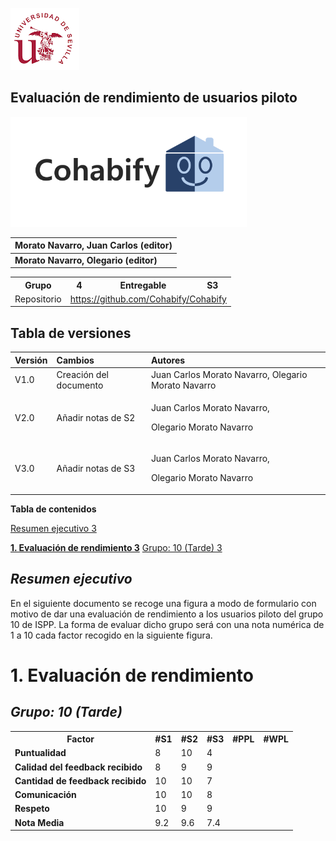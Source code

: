 ﻿![US Logo](images/logo_us.png)

<a name="_heading=h.gjdgxs"></a><a name="_heading=h.30j0zll"></a>Evaluación de rendimiento de usuarios piloto
-----

![Cohabify](images/Cohabify.png)










|**Morato Navarro, Juan Carlos (editor)**|
| :- |
|**Morato Navarro, Olegario (editor)**|



<table>
  <tr>
    <th>Grupo</th>
    <th>4</th>
    <th>Entregable</th>
    <th>S3</th>
  </tr>
  <tr>
    <td>Repositorio</td>
    <td colspan="3"><a href="https://github.com/Cohabify/Cohabify">https://github.com/Cohabify/Cohabify</a></td>
  </tr>
</table>

## Tabla de versiones

|**Versión**|**Cambios**|**Autores**|
| :- | :- | :- |
|V1.0|Creación del documento|Juan Carlos Morato Navarro, Olegario Morato Navarro|
|V2.0|Añadir notas de S2|<p>Juan Carlos Morato Navarro,</p><p>Olegario Morato Navarro </p>|
|V3.0|Añadir notas de S3|<p>Juan Carlos Morato Navarro,</p><p>Olegario Morato Navarro </p>|



**Tabla de contenidos**

[Resumen ejecutivo	3](#_heading=h.3znysh7)

[**1. Evaluación de rendimiento	3**](#_heading=h.2et92p0)
[Grupo: 10 (Tarde)	3](#_heading=h.tyjcwt)

## <a name="_heading=h.3znysh7"></a>***Resumen ejecutivo***

En el siguiente documento se recoge una figura a modo de formulario con motivo de dar una evaluación de rendimiento a los usuarios piloto del grupo 10 de ISPP. La forma de evaluar dicho grupo será con una nota numérica de 1 a 10 cada factor recogido en la siguiente figura.
# <a name="_heading=h.2et92p0"></a>**1. Evaluación de rendimiento**

## <a name="_heading=h.tyjcwt"></a>***Grupo: 10 (Tarde)***


<table><tr><th><b>Factor</b></th><th><b>#S1</b></th><th><b>#S2</b></th><th><b>#S3</b></th><th><b>#PPL</b></th><th><b>#WPL</b></th></tr>
<tr><td><b>Puntualidad</b></td><td>8</td><td>10</td><td>4</td><td></td><td></td></tr>
<tr><td><b>Calidad del feedback recibido</b></td><td>8</td><td>9</td><td>9</td><td></td><td></td></tr>
<tr><td><b>Cantidad de feedback recibido</b></td><td>10</td><td>10</td><td>7</td><td></td><td></td></tr>
<tr><td><b>Comunicación</b></td><td>10</td><td>10</td><td>8</td><td></td><td></td></tr>
<tr><td><b>Respeto</b></td><td>10</td><td>9</td><td>9</td><td></td><td></td></tr>
<tr><td rowspan="2"><b>Nota Media</b></td><td rowspan="2">9.2</td><td rowspan="2">9.6</td><td rowspan="2">7.4</td><td rowspan="2"></td><td rowspan="2"></td></tr>
<tr></tr>
</table>





[ref1]: Aspose.Words.9409e20e-af3f-41e6-bc2b-90801c3d827e.001.png
[ref2]: Aspose.Words.9409e20e-af3f-41e6-bc2b-90801c3d827e.002.png
[ref3]: Aspose.Words.9409e20e-af3f-41e6-bc2b-90801c3d827e.003.png
